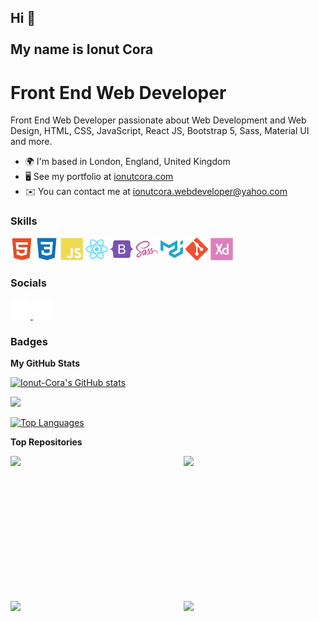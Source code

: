 Hi 👋 
<br></br>
My name is Ionut Cora
-----------------------

Front End Web Developer
===========================

Front End Web Developer passionate about Web Development and Web Design, HTML, CSS, JavaScript, React JS, Bootstrap 5, Sass, Material UI and more.

* 🌍  I'm based in London, England, United Kingdom
* 🖥️  See my portfolio at [ionutcora.com](http://www.ionutcora.com/)
* ✉️  You can contact me at [ionutcora.webdeveloper@yahoo.com](mailto:ionutcora.webdeveloper@yahoo.com)

### Skills

<p align="left">
<a href="https://developer.mozilla.org/en-US/docs/Glossary/HTML5" target="_blank" rel="noreferrer"><img src="https://raw.githubusercontent.com/Ionut-Cora/assets/a7aedae7faebdcc759c18d269bf2b005cc652bdb/readme%20images/html.svg" width="36" height="36" alt="HTML5" /></a> <a href="https://www.w3.org/TR/CSS/#css" target="_blank" rel="noreferrer"><img src="https://raw.githubusercontent.com/Ionut-Cora/assets/a7aedae7faebdcc759c18d269bf2b005cc652bdb/readme%20images/css.svg" width="36" height="36" alt="CSS3" /></a> <a href="https://developer.mozilla.org/en-US/docs/Web/JavaScript" target="_blank" rel="noreferrer"><img src="https://raw.githubusercontent.com/Ionut-Cora/assets/a7aedae7faebdcc759c18d269bf2b005cc652bdb/readme%20images/javascript.svg" width="36" height="36" alt="JavaScript" /></a> <a href="https://reactjs.org/" target="_blank" rel="noreferrer"><img src="https://raw.githubusercontent.com/Ionut-Cora/assets/a7aedae7faebdcc759c18d269bf2b005cc652bdb/readme%20images/react.svg" width="36" height="36" alt="React" /></a> <a href="https://getbootstrap.com/" target="_blank" rel="noreferrer"><img src="https://raw.githubusercontent.com/Ionut-Cora/assets/a7aedae7faebdcc759c18d269bf2b005cc652bdb/readme%20images/bootstrap.svg" width="36" height="36" alt="Bootstrap" /></a> <a href="https://sass-lang.com/" target="_blank" rel="noreferrer"><img src="https://raw.githubusercontent.com/Ionut-Cora/assets/a7aedae7faebdcc759c18d269bf2b005cc652bdb/readme%20images/sass.svg" width="36" height="36" alt="Sass" /></a> <a href="https://mui.com/" target="_blank" rel="noreferrer"><img src="https://raw.githubusercontent.com/Ionut-Cora/assets/a7aedae7faebdcc759c18d269bf2b005cc652bdb/readme%20images/materialui.svg" width="36" height="36" alt="Material UI" /></a> <a href="https://git-scm.com/" target="_blank" rel="noreferrer"><img src="https://raw.githubusercontent.com/Ionut-Cora/assets/a7aedae7faebdcc759c18d269bf2b005cc652bdb/readme%20images/git.svg" width="36" height="36" alt="Git" /></a> <a href="https://www.adobe.com/" target="_blank" rel="noreferrer"><img src="https://raw.githubusercontent.com/Ionut-Cora/assets/a7aedae7faebdcc759c18d269bf2b005cc652bdb/readme%20images/xd.svg" width="36" height="36" alt="XD" /></a>
</p>

### Socials

<p align="left"> <a href="https://www.github.com/Ionut-Cora" target="_blank" rel="noreferrer"> <picture> <source media="(prefers-color-scheme: dark)" srcset="https://raw.githubusercontent.com/Ionut-Cora/assets/fdb0288ef521decff0355ecbf03602b8b8c69df0/readme%20images/github.svg" /> <source media="(prefers-color-scheme: light)" srcset="https://raw.githubusercontent.com/danielcranney/readme-generator/main/public/icons/socials/github.svg" /> <img src="https://raw.githubusercontent.com/Ionut-Cora/assets/fdb0288ef521decff0355ecbf03602b8b8c69df0/readme%20images/github.svg" width="32" height="32" /> </picture> </a> <a href="https://www.linkedin.com/in/ionut-cora-33a250159/" target="_blank" rel="noreferrer"> <picture> <source media="(prefers-color-scheme: dark)" srcset="https://raw.githubusercontent.com/Ionut-Cora/assets/fdb0288ef521decff0355ecbf03602b8b8c69df0/readme%20images/linkedin.svg" /> <source media="(prefers-color-scheme: light)" srcset="https://raw.githubusercontent.com/danielcranney/readme-generator/main/public/icons/socials/linkedin.svg" /> <img src="https://raw.githubusercontent.com/Ionut-Cora/assets/fdb0288ef521decff0355ecbf03602b8b8c69df0/readme%20images/linkedin.svg" width="32" height="32" /> </picture> </a></p>

### Badges

<b>My GitHub Stats</b>

<a href="http://www.github.com/Ionut-Cora"><img src="https://github-readme-stats.vercel.app/api?username=Ionut-Cora&show_icons=true&hide=issues,&count_private=true&title_color=0891b2&text_color=ffffff&icon_color=0891b2&bg_color=1c1917&hide_border=true&show_icons=true" alt="Ionut-Cora's GitHub stats" /></a>

<a href="http://www.github.com/Ionut-Cora"><img src="https://github-readme-streak-stats.herokuapp.com/?user=Ionut-Cora&stroke=ffffff&background=1c1917&ring=0891b2&fire=0891b2&currStreakNum=ffffff&currStreakLabel=0891b2&sideNums=ffffff&sideLabels=ffffff&dates=ffffff&hide_border=true" /></a>

<a href="https://github.com/Ionut-Cora" align="left"><img src="https://github-readme-stats.vercel.app/api/top-langs/?username=Ionut-Cora&langs_count=10&title_color=0891b2&text_color=ffffff&icon_color=0891b2&bg_color=1c1917&hide_border=true&locale=en&custom_title=Top%20%Languages" alt="Top Languages" /></a>

<b>Top Repositories</b>

<div width="100%" align="center"><a href="https://github.com/Ionut-Cora/react-estate-agency" align="left"><img align="left" width="45%" src="https://github-readme-stats.vercel.app/api/pin/?username=Ionut-Cora&repo=react-estate-agency&title_color=0891b2&text_color=ffffff&icon_color=0891b2&bg_color=1c1917&hide_border=true&locale=en" /></a><a href="https://github.com/Ionut-Cora/react-restaurant" align="right"><img align="right" width="45%" src="https://github-readme-stats.vercel.app/api/pin/?username=Ionut-Cora&repo=react-restaurant&title_color=0891b2&text_color=ffffff&icon_color=0891b2&bg_color=1c1917&hide_border=true&locale=en" /></a></div><br /><br /><br /><br /><br /><br /><br />

<br /><br /><br /><br /><br />

<div width="100%" align="center"><a href="https://github.com/Ionut-Cora/react-university-website" align="left"><img align="left" width="45%" src="https://github-readme-stats.vercel.app/api/pin/?username=Ionut-Cora&repo=react-university-website&title_color=0891b2&text_color=ffffff&icon_color=0891b2&bg_color=1c1917&hide_border=true&locale=en" /></a><a href="https://github.com/Ionut-Cora/web-dev-bootcamp" align="right"><img align="right" width="45%" src="https://github-readme-stats.vercel.app/api/pin/?username=Ionut-Cora&repo=web-dev-bootcamp&title_color=0891b2&text_color=ffffff&icon_color=0891b2&bg_color=1c1917&hide_border=true&locale=en" /></a></div>
